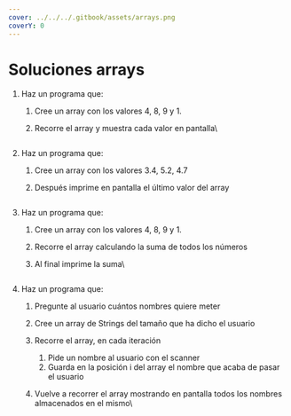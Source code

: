 ```yaml
---
cover: ../../../.gitbook/assets/arrays.png
coverY: 0
---
```


# Soluciones arrays

1. Haz un programa que:
   1. Cree un array con los valores 4, 8, 9 y 1.
   2.  Recorre el array y muestra cada valor en pantalla\


       ```java
       ```
2. Haz un programa que:
   1. Cree un array con los valores 3.4, 5.2, 4.7
   2.  Después imprime en pantalla el último valor del array

       ```java
       ```
3. Haz un programa que:
   1. Cree un array con los valores 4, 8, 9 y 1.
   2. Recorre el array calculando la suma de todos los números
   3.  Al final imprime la suma\


       ```java
       ```
4. Haz un programa que:
   1. Pregunte al usuario cuántos nombres quiere meter
   2. Cree un array de Strings del tamaño que ha dicho el usuario
   3. Recorre el array, en cada iteración
      1. Pide un nombre al usuario con el scanner
      2. Guarda en la posición i del array el nombre que acaba de pasar el usuario
   4.  Vuelve a recorrer el array mostrando en pantalla todos los nombres almacenados en el mismo\


       ```java
       ```
